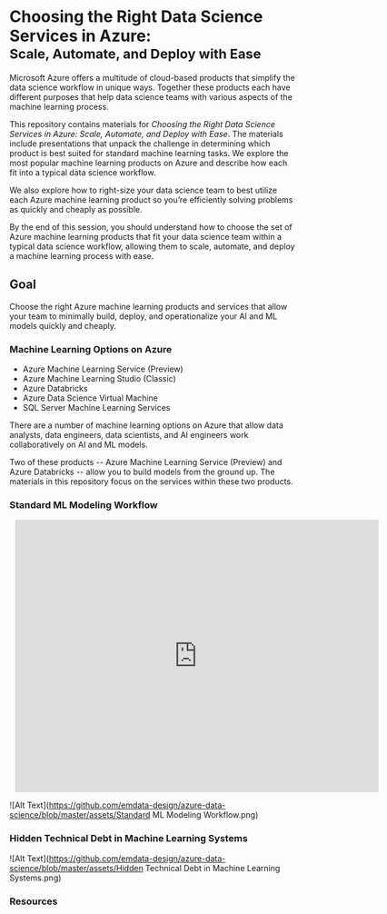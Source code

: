 # Choosing the Right Data Science Services in Azure: <small><br>Scale, Automate, and Deploy with Ease</small>
Microsoft Azure offers a multitude of cloud-based products that simplify the data science workflow in unique ways. Together these products each have different purposes that help data science teams with various aspects of the machine learning process.

This repository contains materials for _Choosing the Right Data Science Services in Azure: Scale, Automate, and Deploy with Ease_. The materials include presentations that unpack the challenge in determining which product is best suited for standard machine learning tasks. We explore the most popular machine learning products on Azure and describe how each fit into a typical data science workflow.

We also explore how to right-size your data science team to best utilize each Azure machine learning product so you’re efficiently solving problems as quickly and cheaply as possible.

By the end of this session, you should understand how to choose the set of Azure machine learning products that fit your data science team within a typical data science workflow, allowing them to scale, automate, and deploy a machine learning process with ease.

## Goal
Choose the right Azure machine learning products and services that allow your team to minimally build, deploy, and operationalize your AI and ML models quickly and cheaply.

### Machine Learning Options on Azure

 - Azure Machine Learning Service (Preview)
 - Azure Machine Learning Studio (Classic)
 - Azure Databricks
 - Azure Data Science Virtual Machine
 - SQL Server Machine Learning Services

There are a number of machine learning options on Azure that allow data analysts, data engineers, data scientists, and AI engineers work collaboratively on AI and ML models. 

Two of these products -- Azure Machine Learning Service (Preview) and Azure Databricks -- allow you to build models from the ground up. The materials in this repository focus on the services within these two products.

### Standard ML Modeling Workflow

<div style="width: 640px; height: 480px; margin: 10px; position: relative;"><iframe allowfullscreen frameborder="0" style="width:640px; height:480px" src="https://www.lucidchart.com/documents/embeddedchart/acf9aa5d-a85f-4786-bf56-e49a88a63bac" id="njITNFkZGuO."></iframe></div>

![Alt Text](https://github.com/emdata-design/azure-data-science/blob/master/assets/Standard ML Modeling Workflow.png)

### Hidden Technical Debt in Machine Learning Systems

![Alt Text](https://github.com/emdata-design/azure-data-science/blob/master/assets/Hidden Technical Debt in Machine Learning Systems.png)

### Resources

